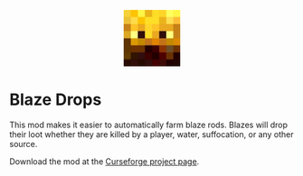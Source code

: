 <p align="center">
<img src=blazehead.jpg width=100 height=100>
<p/>

# Blaze Drops

This mod makes it easier to automatically farm blaze rods. Blazes will drop their loot whether they are killed by a player, water, suffocation, or any other source.

Download the mod at the [Curseforge project page](https://minecraft.curseforge.com/projects/blaze-drops).
